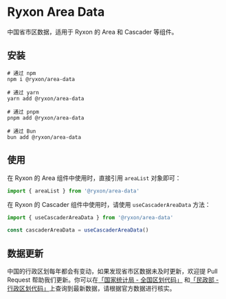 # Ryxon Area Data

中国省市区数据，适用于 Ryxon 的 Area 和 Cascader 等组件。

## 安装

```shell
# 通过 npm
npm i @ryxon/area-data

# 通过 yarn
yarn add @ryxon/area-data

# 通过 pnpm
pnpm add @ryxon/area-data

# 通过 Bun
bun add @ryxon/area-data
```

## 使用

在 Ryxon 的 Area 组件中使用时，直接引用 `areaList` 对象即可：

```ts
import { areaList } from '@ryxon/area-data'
```

在 Ryxon 的 Cascader 组件中使用时，请使用 `useCascaderAreaData` 方法：

```ts
import { useCascaderAreaData } from '@ryxon/area-data'

const cascaderAreaData = useCascaderAreaData()
```

## 数据更新

中国的行政区划每年都会有变动，如果发现省市区数据未及时更新，欢迎提 Pull Request 帮助我们更新。你可以在[「国家统计局 - 全国区划代码」](http://www.stats.gov.cn/tjsj/tjbz/tjyqhdmhcxhfdm/) 和[「民政部 - 行政区划代码」](https://www.mca.gov.cn/article/sj/xzqh/1980/)上查询到最新数据，请根据官方数据进行核实。
